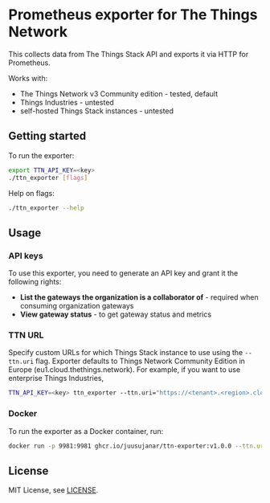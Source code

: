 # Prometheus exporter for The Things Network

This collects data from The Things Stack API and exports it via HTTP for Prometheus.

Works with:
- The Things Network v3 Community edition - tested, default
- Things Industries - untested
- self-hosted Things Stack instances - untested

## Getting started

To run the exporter:

```bash
export TTN_API_KEY=<key>
./ttn_exporter [flags]
```

Help on flags:

```bash
./ttn_exporter --help
```

## Usage

### API keys

To use this exporter, you need to generate an API key and grant it the following rights:
- **List the gateways the organization is a collaborator of** - required when consuming organization gateways
- **View gateway status** - to get gateway status and metrics

### TTN URL

Specify custom URLs for which Things Stack instance to use using the `--ttn.uri`
flag. Exporter defaults to Things Network Community Edition in Europe (eu1.cloud.thethings.network).
For example, if you want to use enterprise Things Industries,

```bash
TTN_API_KEY=<key> ttn_exporter --ttn.uri="https://<tenant>.<region>.cloud.thethings.industries/"
```

### Docker

To run the exporter as a Docker container, run:

```bash
docker run -p 9981:9981 ghcr.io/juusujanar/ttn-exporter:v1.0.0 --ttn.uri="https://<tenant>.<region>.cloud.thethings.industries/" --ttn.api-key="<key>"
```

[docker hub]: https://hub.docker.com/r/janarj/ttn-exporter/
[github]: https://ghcr.io/repository/juusujanar/ttn-exporter

## License

MIT License, see [LICENSE](https://github.com/juusujanar/ttn-exporter/blob/master/LICENSE).
